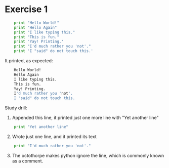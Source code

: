 Exercise 1
===========

```python
	print "Hello World!"
	print "Hello Again"
	print "I like typing this."
	print "This is fun."
	print 'Yay! Printing.'
	print "I'd much rather you 'not'."
	print 'I "said" do not touch this.'
```

It printed, as expected:
```bash
	Hello World!
	Hello Again
	I like typing this.
	This is fun.
	Yay! Printing.
	I'd much rather you 'not'.
	I "said" do not touch this.
```


Study drill:

1. Appended this line, it printed just one more line with "Yet another line"
```python 
	print "Yet another line"
```
2. Wrote just one line, and it printed its text
```python
	print "I'd much rather you 'not'."
```
3. The octothorpe makes python ignore the line, which is commonly known
   as a comment.





